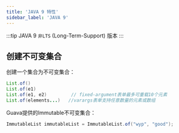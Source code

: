 ```yaml
---
title: 'JAVA 9 特性'
sidebar_label: 'JAVA 9'
---
```


:::tip
JAVA 9 `非LTS` (Long-Term-Support) 版本
:::

## 创建不可变集合

创建一个集合为不可变集合：

```java 
List.of()
List.of(e1)
List.of(e1, e2)         // fixed-argument表单最多可重载10个元素
List.of(elements...)   //varargs表单支持任意数量的元素或数组
```

Guava提供的Immutable不可变集合：

```java 
ImmutableList immutableList = ImmutableList.of("wyp", "good");
```